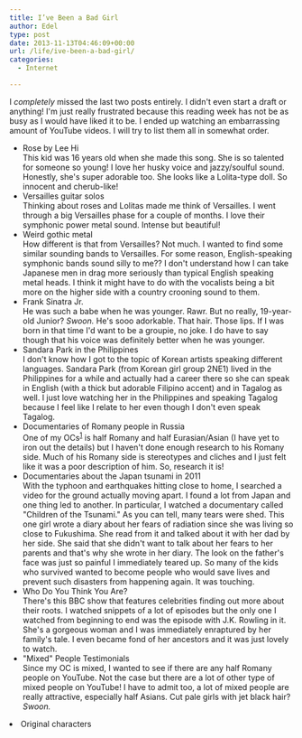 ```yaml
---
title: I’ve Been a Bad Girl
author: Edel
type: post
date: 2013-11-13T04:46:09+00:00
url: /life/ive-been-a-bad-girl/
categories:
  - Internet

---
```

I _completely_ missed the last two posts entirely. I didn't even start a draft or anything! I'm just really frustrated because this reading week has not be as busy as I would have liked it to be. I ended up watching an embarrassing amount of YouTube videos. I will try to list them all in somewhat order.

  * Rose by Lee Hi  
    This kid was 16 years old when she made this song. She is so talented for someone so young! I love her husky voice and jazzy/soulful sound. Honestly, she's super adorable too. She looks like a Lolita-type doll. So innocent and cherub-like!
  * Versailles guitar solos  
    Thinking about roses and Lolitas made me think of Versailles. I went through a big Versailles phase for a couple of months. I love their symphonic power metal sound. Intense but beautiful!
  * Weird gothic metal  
    How different is that from Versailles? Not much. I wanted to find some similar sounding bands to Versailles. For some reason, English-speaking symphonic bands sound silly to me?? I don't understand how I can take Japanese men in drag more seriously than typical English speaking metal heads. I think it might have to do with the vocalists being a bit more on the higher side with a country crooning sound to them.
  * Frank Sinatra Jr.  
    He was such a babe when he was younger. Rawr. But no really, 19-year-old Junior? _Swoon._ He's sooo adorkable. That hair. Those lips. If I was born in that time I'd want to be a groupie, no joke. I do have to say though that his voice was definitely better when he was younger.
  * Sandara Park in the Philippines  
    I don't know how I got to the topic of Korean artists speaking different languages. Sandara Park (from Korean girl group 2NE1) lived in the Philippines for a while and actually had a career there so she can speak in English (with a thick but adorable Filipino accent) and in Tagalog as well. I just love watching her in the Philippines and speaking Tagalog because I feel like I relate to her even though I don't even speak Tagalog.
  * Documentaries of Romany people in Russia  
    One of my OCs<sup class="footnote"><a href="#foot_ajs-fn-id_1-173" id="back_ajs-fn-id_1-173">1</a></sup> is half Romany and half Eurasian/Asian (I have yet to iron out the details) but I haven't done enough research to his Romany side. Much of his Romany side is stereotypes and cliches and I just felt like it was a poor description of him. So, research it is!
  * Documentaries about the Japan tsunami in 2011  
    With the typhoon and earthquakes hitting close to home, I searched a video for the ground actually moving apart. I found a lot from Japan and one thing led to another. In particular, I watched a documentary called "Children of the Tsunami." As you can tell, many tears were shed. This one girl wrote a diary about her fears of radiation since she was living so close to Fukushima. She read from it and talked about it with her dad by her side. She said that she didn't want to talk about her fears to her parents and that's why she wrote in her diary. The look on the father's face was just so painful I immediately teared up. So many of the kids who survived wanted to become people who would save lives and prevent such disasters from happening again. It was touching.
  * Who Do You Think You Are?  
    There's this BBC show that features celebrities finding out more about their roots. I watched snippets of a lot of episodes but the only one I watched from beginning to end was the episode with J.K. Rowling in it. She's a gorgeous woman and I was immediately enraptured by her family's tale. I even became fond of her ancestors and it was just lovely to watch.
  * "Mixed" People Testimonials  
    Since my OC is mixed, I wanted to see if there are any half Romany people on YouTube. Not the case but there are a lot of other type of mixed people on YouTube! I have to admit too, a lot of mixed people are really attractive, especially half Asians. Cut pale girls with jet black hair? _Swoon._


  <li>
    <a id="foot_ajs-fn-id_1-173"></a>Original characters&nbsp;&nbsp;<a class="ajs-back-link" href="#back_ajs-fn-id_1-173"></a>
  </li>


<div id="ajs-fn-id_1-173" style="display:none;margin:0;" class="ajs-footnote-popup">
  <div>
    Original characters
  </div>
</div>